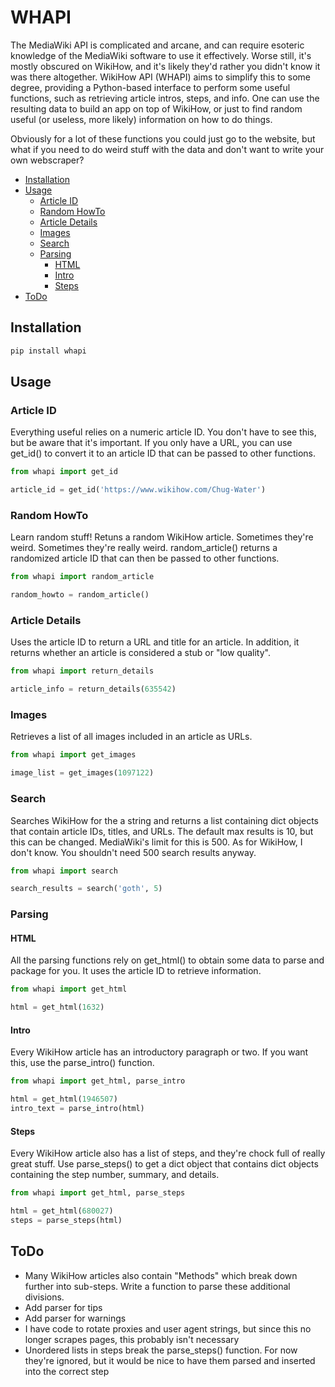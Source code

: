 # WHAPI

The MediaWiki API is complicated and arcane, and can require esoteric knowledge of the MediaWiki software to use it effectively. Worse still, it's mostly obscured on WikiHow, and it's likely they'd rather you didn't know it was there altogether. WikiHow API (WHAPI) aims to simplify this to some degree, providing a Python-based interface to perform some useful functions, such as retrieving article intros, steps, and info. One can use the resulting data to build an app on top of WikiHow, or just to find random useful (or useless, more likely) information on how to do things.

Obviously for a lot of these functions you could just go to the website, but what if you need to do weird stuff with the data and don't want to write your own webscraper?

- [Installation](#install)
- [Usage](#usage)
  * [Article ID](#article-id)
  * [Random HowTo](#random-howto)
  * [Article Details](#article-details)
  * [Images](#images)
  * [Search](#search)
  * [Parsing](#parsing)
    - [HTML](#html)
    - [Intro](#intro)
    - [Steps](#steps)
- [ToDo](#todo)


## Installation
```bash
pip install whapi
```

## Usage

### Article ID

Everything useful relies on a numeric article ID. You don't have to see this, but be aware that it's important. If you only have a URL, you can use get_id() to convert it to an article ID that can be passed to other functions.

```python
from whapi import get_id

article_id = get_id('https://www.wikihow.com/Chug-Water')
```

### Random HowTo

Learn random stuff! Retuns a random WikiHow article. Sometimes they're weird. Sometimes they're really weird. random_article() returns a randomized article ID that can then be passed to other functions.

```python
from whapi import random_article

random_howto = random_article()
```

### Article Details

Uses the article ID to return a URL and title for an article. In addition, it returns whether an article is considered a stub or "low quality".

```python
from whapi import return_details

article_info = return_details(635542)
```

### Images

Retrieves a list of all images included in an article as URLs.

```python
from whapi import get_images

image_list = get_images(1097122)
```

### Search

Searches WikiHow for the a string and returns a list containing dict objects that contain article IDs, titles, and URLs. The default max results is 10, but this can be changed. MediaWiki's limit for this is 500. As for WikiHow, I don't know. You shouldn't need 500 search results anyway.

```python
from whapi import search

search_results = search('goth', 5)
```

### Parsing

#### HTML

All the parsing functions rely on get_html() to obtain some data to parse and package for you. It uses the article ID to retrieve information.

```python
from whapi import get_html

html = get_html(1632)
```

#### Intro

Every WikiHow article has an introductory paragraph or two. If you want this, use the parse_intro() function.

```python
from whapi import get_html, parse_intro

html = get_html(1946507)
intro_text = parse_intro(html)
```

#### Steps

Every WikiHow article also has a list of steps, and they're chock full of really great stuff. Use parse_steps() to get a dict object that contains dict objects containing the step number, summary, and details.

```python
from whapi import get_html, parse_steps

html = get_html(680027)
steps = parse_steps(html)
```

## ToDo

- Many WikiHow articles also contain "Methods" which break down further into sub-steps. Write a function to parse these additional divisions.
- Add parser for tips
- Add parser for warnings
- I have code to rotate proxies and user agent strings, but since this no longer scrapes pages, this probably isn't necessary
- Unordered lists in steps break the parse_steps() function. For now they're ignored, but it would be nice to have them parsed and inserted into the correct step
